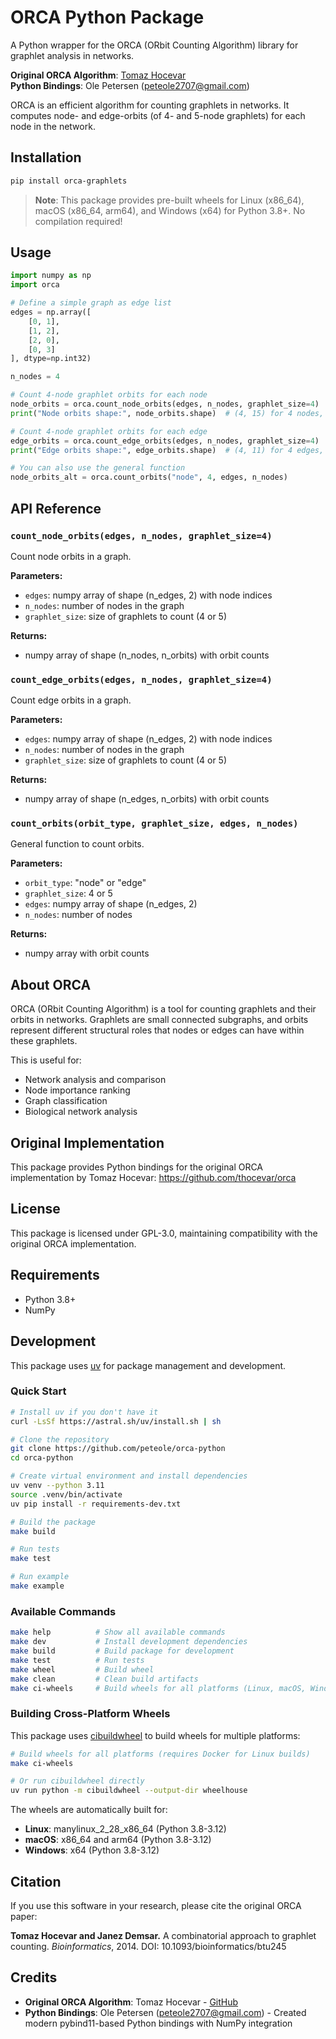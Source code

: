 # ORCA Python Package

A Python wrapper for the ORCA (ORbit Counting Algorithm) library for graphlet analysis in networks.

**Original ORCA Algorithm**: [Tomaz Hocevar](https://github.com/thocevar/orca)  
**Python Bindings**: Ole Petersen (peteole2707@gmail.com)

ORCA is an efficient algorithm for counting graphlets in networks. It computes node- and edge-orbits (of 4- and 5-node graphlets) for each node in the network.

## Installation

```bash
pip install orca-graphlets
```

> **Note**: This package provides pre-built wheels for Linux (x86_64), macOS (x86_64, arm64), and Windows (x64) for Python 3.8+. No compilation required!

## Usage

```python
import numpy as np
import orca

# Define a simple graph as edge list
edges = np.array([
    [0, 1],
    [1, 2], 
    [2, 0],
    [0, 3]
], dtype=np.int32)

n_nodes = 4

# Count 4-node graphlet orbits for each node
node_orbits = orca.count_node_orbits(edges, n_nodes, graphlet_size=4)
print("Node orbits shape:", node_orbits.shape)  # (4, 15) for 4 nodes, 15 orbits

# Count 4-node graphlet orbits for each edge  
edge_orbits = orca.count_edge_orbits(edges, n_nodes, graphlet_size=4)
print("Edge orbits shape:", edge_orbits.shape)  # (4, 11) for 4 edges, 11 orbits

# You can also use the general function
node_orbits_alt = orca.count_orbits("node", 4, edges, n_nodes)
```

## API Reference

### `count_node_orbits(edges, n_nodes, graphlet_size=4)`

Count node orbits in a graph.

**Parameters:**

- `edges`: numpy array of shape (n_edges, 2) with node indices
- `n_nodes`: number of nodes in the graph
- `graphlet_size`: size of graphlets to count (4 or 5)

**Returns:**

- numpy array of shape (n_nodes, n_orbits) with orbit counts

### `count_edge_orbits(edges, n_nodes, graphlet_size=4)`

Count edge orbits in a graph.

**Parameters:**

- `edges`: numpy array of shape (n_edges, 2) with node indices  
- `n_nodes`: number of nodes in the graph
- `graphlet_size`: size of graphlets to count (4 or 5)

**Returns:**

- numpy array of shape (n_edges, n_orbits) with orbit counts

### `count_orbits(orbit_type, graphlet_size, edges, n_nodes)`

General function to count orbits.

**Parameters:**

- `orbit_type`: "node" or "edge"
- `graphlet_size`: 4 or 5
- `edges`: numpy array of shape (n_edges, 2)
- `n_nodes`: number of nodes

**Returns:**

- numpy array with orbit counts

## About ORCA

ORCA (ORbit Counting Algorithm) is a tool for counting graphlets and their orbits in networks. Graphlets are small connected subgraphs, and orbits represent different structural roles that nodes or edges can have within these graphlets.

This is useful for:

- Network analysis and comparison
- Node importance ranking
- Graph classification
- Biological network analysis

## Original Implementation

This package provides Python bindings for the original ORCA implementation by Tomaz Hocevar:
<https://github.com/thocevar/orca>

## License

This package is licensed under GPL-3.0, maintaining compatibility with the original ORCA implementation.

## Requirements

- Python 3.8+
- NumPy

## Development

This package uses [uv](https://astral.sh/uv/) for package management and development.

### Quick Start

```bash
# Install uv if you don't have it
curl -LsSf https://astral.sh/uv/install.sh | sh

# Clone the repository
git clone https://github.com/peteole/orca-python
cd orca-python

# Create virtual environment and install dependencies
uv venv --python 3.11
source .venv/bin/activate
uv pip install -r requirements-dev.txt

# Build the package
make build

# Run tests
make test

# Run example
make example
```

### Available Commands

```bash
make help          # Show all available commands
make dev           # Install development dependencies  
make build         # Build package for development
make test          # Run tests
make wheel         # Build wheel
make clean         # Clean build artifacts
make ci-wheels     # Build wheels for all platforms (Linux, macOS, Windows)
```

### Building Cross-Platform Wheels

This package uses [cibuildwheel](https://cibuildwheel.readthedocs.io/) to build wheels for multiple platforms:

```bash
# Build wheels for all platforms (requires Docker for Linux builds)
make ci-wheels

# Or run cibuildwheel directly
uv run python -m cibuildwheel --output-dir wheelhouse
```

The wheels are automatically built for:
- **Linux**: manylinux_2_28_x86_64 (Python 3.8-3.12)
- **macOS**: x86_64 and arm64 (Python 3.8-3.12)  
- **Windows**: x64 (Python 3.8-3.12)

## Citation

If you use this software in your research, please cite the original ORCA paper:

**Tomaz Hocevar and Janez Demsar.** A combinatorial approach to graphlet counting. 
*Bioinformatics*, 2014. DOI: 10.1093/bioinformatics/btu245

## Credits

- **Original ORCA Algorithm**: Tomaz Hocevar - [GitHub](https://github.com/thocevar/orca)
- **Python Bindings**: Ole Petersen (peteole2707@gmail.com) - Created modern pybind11-based Python bindings with NumPy integration
